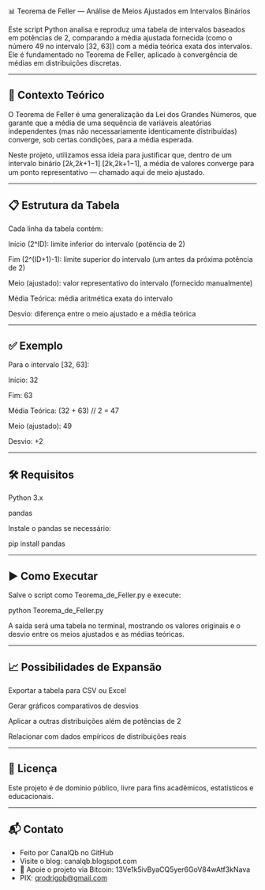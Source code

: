 📊 Teorema de Feller — Análise de Meios Ajustados em Intervalos Binários

Este script Python analisa e reproduz uma tabela de intervalos baseados em potências de 2, comparando a média ajustada fornecida (como o número 49 no intervalo [32, 63]) com a média teórica exata dos intervalos. Ele é fundamentado no Teorema de Feller, aplicado à convergência de médias em distribuições discretas.

--- 

## 📘 Contexto Teórico

O Teorema de Feller é uma generalização da Lei dos Grandes Números, que garante que a média de uma sequência de variáveis aleatórias independentes (mas não necessariamente identicamente distribuídas) converge, sob certas condições, para a média esperada.

Neste projeto, utilizamos essa ideia para justificar que, dentro de um intervalo binário 
[2𝑘,2𝑘+1−1] [2k,2k+1−1], a média de valores converge para um ponto representativo — chamado aqui de meio ajustado.

--- 

## 📋 Estrutura da Tabela

Cada linha da tabela contém:

Início (2^ID): limite inferior do intervalo (potência de 2)

Fim (2^(ID+1)-1): limite superior do intervalo (um antes da próxima potência de 2)

Meio (ajustado): valor representativo do intervalo (fornecido manualmente)

Média Teórica: média aritmética exata do intervalo

Desvio: diferença entre o meio ajustado e a média teórica

--- 

## ✅ Exemplo

Para o intervalo [32, 63]:

Início: 32

Fim: 63

Média Teórica: (32 + 63) // 2 = 47

Meio (ajustado): 49

Desvio: +2

--- 

## 🛠️ Requisitos

Python 3.x

pandas

Instale o pandas se necessário:

pip install pandas

--- 

## ▶️ Como Executar

Salve o script como Teorema_de_Feller.py e execute:

python Teorema_de_Feller.py


A saída será uma tabela no terminal, mostrando os valores originais e o desvio entre os meios ajustados e as médias teóricas.

--- 

## 📈 Possibilidades de Expansão

Exportar a tabela para CSV ou Excel

Gerar gráficos comparativos de desvios

Aplicar a outras distribuições além de potências de 2

Relacionar com dados empíricos de distribuições reais

--- 

## 📄 Licença

Este projeto é de domínio público, livre para fins acadêmicos, estatísticos e educacionais.

--- 

## 📬 Contato

* Feito por CanalQb no GitHub 
* Visite o blog: canalqb.blogspot.com 
* 💸 Apoie o projeto via Bitcoin: 13Ve1k5ivByaCQ5yer6GoV84wAtf3kNava
* PIX: qrodrigob@gmail.com

